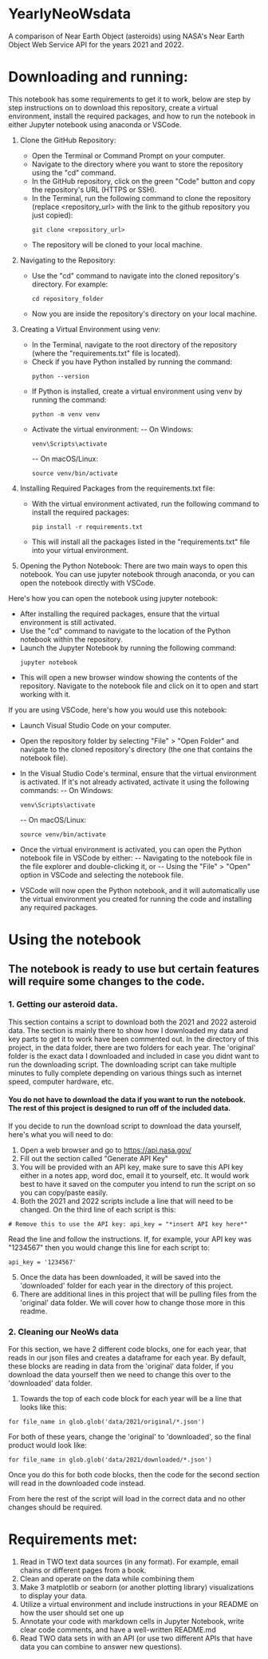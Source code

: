 # YearlyNeoWsdata

A comparison of Near Earth Object (asteroids) using NASA's Near Earth Object Web Service API for the years 2021 and 2022. 


# Downloading and running:
This notebook has some requirements to get it to work, below are step by step instructions on to download this repository, create a virtual environment, install the required packages, and how to run the notebook in either Jupyter notebook using anaconda or VSCode. 

1. Clone the GitHub Repository:
   - Open the Terminal or Command Prompt on your computer.
   - Navigate to the directory where you want to store the repository using the "cd" command.
   - In the GitHub repository, click on the green "Code" button and copy the repository's URL (HTTPS or SSH).
   - In the Terminal, run the following command to clone the repository (replace <repository_url> with the link to the github repository you just copied):
     ```
     git clone <repository_url>
     ```
   - The repository will be cloned to your local machine.

2. Navigating to the Repository:
   - Use the "cd" command to navigate into the cloned repository's directory. For example:
     ```
     cd repository_folder
     ```
   - Now you are inside the repository's directory on your local machine.

3. Creating a Virtual Environment using venv:
   - In the Terminal, navigate to the root directory of the repository (where the "requirements.txt" file is located).
   - Check if you have Python installed by running the command:
     ```
     python --version
     ```
   - If Python is installed, create a virtual environment using venv by running the command:
     ```
     python -m venv venv
     ```
   - Activate the virtual environment:
     -- On Windows: 
       ```
       venv\Scripts\activate
       ```
     -- On macOS/Linux:
       ```
       source venv/bin/activate
       ```

4. Installing Required Packages from the requirements.txt file:
   - With the virtual environment activated, run the following command to install the required packages:
     ```
     pip install -r requirements.txt
     ```
   - This will install all the packages listed in the "requirements.txt" file into your virtual environment.

5. Opening the Python Notebook: There are two main ways to open this notebook. You can use jupyter notebook through anaconda, or you can open the notebook directly with VSCode. 

Here's how you can open the notebook using jupyter notebook:
   - After installing the required packages, ensure that the virtual environment is still activated.
   - Use the "cd" command to navigate to the location of the Python notebook within the repository.
   - Launch the Jupyter Notebook by running the following command:
     ```
     jupyter notebook
     ```
   - This will open a new browser window showing the contents of the repository. Navigate to the notebook file and click on it to open and start working with it.

If you are using VSCode, here's how you would use this notebook:
   - Launch Visual Studio Code on your computer.
   - Open the repository folder by selecting "File" > "Open Folder" and navigate to the cloned repository's directory (the one that contains the notebook file).
   - In the Visual Studio Code's terminal, ensure that the virtual environment is activated. If it's not already activated, activate it using the following commands:
     -- On Windows: 
       ```
       venv\Scripts\activate
       ```
     -- On macOS/Linux:
       ```
       source venv/bin/activate
       ```
   - Once the virtual environment is activated, you can open the Python notebook file in VSCode by either:
     -- Navigating to the notebook file in the file explorer and double-clicking it, or
     -- Using the "File" > "Open" option in VSCode and selecting the notebook file.
   
   - VSCode will now open the Python notebook, and it will automatically use the virtual environment you created for running the code and installing any required packages.


# Using the notebook

## The notebook is ready to use but certain features will require some changes to the code.

### 1. Getting our asteroid data.
This section contains a script to download both the 2021 and 2022 asteroid data. The section is mainly there to show how I downloaded my data and key parts to get it to work have been commented out. In the directory of this project, in the data folder, there are two folders for each year. The 'original' folder is the exact data I downloaded and included in case you didnt want to run the downloading script. The downloading script can take multiple minutes to fully complete depending on various things such as internet speed, computer hardware, etc.
#### **You do not have to download the data if you want to run the notebook. The rest of this project is designed to run off of the included data.**

If you decide to run the download script to download the data yourself, here's what you will need to do:
1. Open a web browser and go to https://api.nasa.gov/ 
2. Fill out the section called "Generate API Key"
3. You will be provided with an API key, make sure to save this API key either in a notes app, word doc, email it to yourself, etc. It would work best to have it saved on the computer you intend to run the script on so you can copy/paste easily. 
4. Both the 2021 and 2022 scripts include a line that will need to be changed. On the third line of each script is this:
```
# Remove this to use the API key: api_key = "*insert API key here*"
```
Read the line and follow the instructions. If, for example, your API key was "1234567" then you would change this line for each script to:
```
api_key = '1234567'
```
5. Once the data has been downloaded, it will be saved into the 'downloaded' folder for each year in the directory of this project. 
6. There are additional lines in this project that will be pulling files from the 'original' data folder. We will cover how to change those more in this readme.

### 2. Cleaning our NeoWs data
For this section, we have 2 different code blocks, one for each year, that reads in our json files and creates a dataframe for each year. By default, these blocks are reading in data from the 'original' data folder, if you download the data yourself then we need to change this over to the 'downloaded' data folder.
1. Towards the top of each code block for each year will be a line that looks like this:
```
for file_name in glob.glob('data/2021/original/*.json')
```
For both of these years, change the 'original' to 'downloaded', so the final product would look like:
```
for file_name in glob.glob('data/2021/downloaded/*.json')
```
Once you do this for both code blocks, then the code for the second section will read in the downloaded code instead. 

From here the rest of the script will load in the correct data and no other changes should be required. 
# Requirements met:
1. Read in TWO text data sources (in any format). For example, email chains or different pages from a book. 
2. Clean and operate on the data while combining them
3. Make 3 matplotlib or seaborn (or another plotting library) visualizations to display your data.
4. Utilize a virtual environment and include instructions in your README on how the user should set one up
5. Annotate your code with markdown cells in Jupyter Notebook, write clear code comments, and have a well-written README.md
6. Read TWO data sets in with an API (or use two different APIs that have data you can combine to answer new questions).